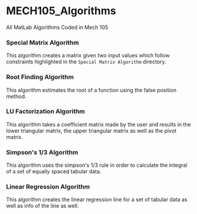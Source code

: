 # MECH105_Algorithms
All MatLab Algorithms Coded in Mech 105

### Special Matrix Algorithm
This algorithm creates a matrix given two input values which follow constraints highlighted in the `Special Matrix Algorithm` directory.

### Root Finding Algorithm
This algorithm estimates the root of a function using the false position method.

### LU Factorization Algorithm
This algorithm takes a coefficient matrix made by the user and results in the lower triangular matrix, the upper triangular matrix as well as the pivot matrix.

### Simpson's 1/3 Algorithm
This algorithm uses the simpson's 1/3 rule in order to calculate the integral of a set of equally spaced tabular data.

### Linear Regression Algorithm
This algorithm creates the linear regression line for a set of tabular data as well as info of the line as well.
